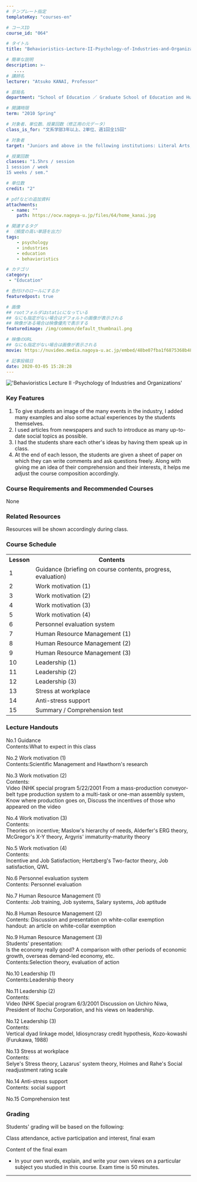 ```yaml
---
# テンプレート指定
templateKey: "courses-en"

# コースID
course_id: "064"

# タイトル
title: "Behavioristics-Lecture-II-Psychology-of-Industries-and-Organizations-2010"

# 簡単な説明
description: >-
   ....
# 講師名
lecturer: "Atsuko KANAI, Professor"

# 部局名
department: "School of Education ／ Graduate School of Education and Human Development"

# 開講時限
term: "2010	Spring"

# 対象者、単位数、授業回数（修正用の元データ）
class_is_for: "文系学部3年以上、2単位、週1回全15回"

# 対象者
target: "Juniors and above in the following institutions: Literal Arts, Economics, Law, Education"

# 授業回数
classes: "1.5hrs / session
1 session / week
15 weeks / sem."

# 単位数
credit: "2"

# pdfなどの追加資料
attachments:
  - name: "" 
    path: https://ocw.nagoya-u.jp/files/64/home_kanai.jpg

# 関連するタグ
# （頻度の高い単語を出力）
tags:
    - psychology
    - industries
    - education
    - behavioristics

# カテゴリ
category:
 - "Education"

# 色付けのロールにするか
featuredpost: true

# 画像
## rootフォルダはstaticになっている
## なにも指定がない場合はデフォルトの画像が表示される
## 映像がある場合は映像優先で表示する
featuredimage: /img/common/default_thumbnail.png

# 映像のURL
## なにも指定がない場合は画像が表示される
movie: https://nuvideo.media.nagoya-u.ac.jp/embed/48be07fba1f6875368b4835a9dd98978dec25535

# 記事投稿日
date: 2020-03-05 15:28:28
---
```


!['Behavioristics Lecture II -Psychology of Industries and Organizations'](https://ocw.nagoya-u.jp/files/64/home_kanai.jpg)

### Key Features

1. To give students an image of the many events in the industry, I added many examples and also some actual experiences by the students themselves.
2. I used articles from newspapers and such to introduce as many up-to-date social topics as possible.
3. I had the students share each other's ideas by having them speak up in class.
4. At the end of each lesson, the students are given a sheet of paper on which they can write comments and ask questions freely. Along with giving me an idea of their comprehension and their interests, it helps me adjust the course composition accordingly.

### Course Requirements and Recommended Courses

None

### Related Resources

Resources will be shown accordingly during class.

<h3>Course Schedule</h3>
<table class="basic" width="455">
<tr>
<th width="20" class="center">Lesson</th>
<th width="435" class="center">Contents</th>
</tr>
<tr>
<td class="center">1</td>
<td>
Guidance (briefing on course contents, progress, evaluation)</td>
</tr>
<tr>
<td class="center">2</td>
<td>
Work motivation (1)</td>
</tr>
<tr>
<td class="center">3</td>
<td>
Work motivation (2)
</td>
</tr>
<tr>
<td class="center">4</td>
<td>
Work motivation (3)
</td>
</tr>
<tr>
<td class="center">5</td>
<td>
Work motivation (4)
</td>
</tr>
<tr>
<td class="center">6</td>
<td>
Personnel evaluation system</td>
</tr>
<tr>
<td class="center">7</td>
<td>
Human Resource Management (1)</td>
</tr>
<tr>
<td class="center">8</td>
<td>
 Human Resource Management (2)
</td>
</tr>
<tr>
<td class="center">9</td>
<td>
Human Resource Management (3)
</td>
</tr>
<tr>
<td class="center">10</td>
<td>
Leadership (1)
</td>
</tr>
<tr>
<td class="center">11</td>
<td>
Leadership (2)
</td>
</tr>
<tr>
<td class="center">12</td>
<td>
Leadership (3)
</td>
</tr>
<tr>
<td class="center">13</td>
<td>
Stress at workplace
</td>
</tr>
<tr>
<td class="center">14</td>
<td>
Anti-stress support
</td>
</tr>
<tr>
<td class="center">15</td>
<td>
Summary / Comprehension test
</td>
</tr>
</table>

### Lecture Handouts

<span class="b">No.1 Guidance</span>  
<span class="b">Contents:</span>What to expect in this class

<span class="b">No.2 Work motivation (1)</span>  
<span class="b">Contents:</span>Scientific Management and Hawthorn's research

<span class="b">No.3 Work motivation (2)</span>  
<span class="b">Contents:</span>  
Video (NHK special program 5/22/2001 From a mass-production conveyor-belt type production system to a multi-task or one-man assembly system, Know where production goes on, Discuss the incentives of those who appeared on the video

<span class="b">No.4 Work motivation (3)</span>  
<span class="b">Contents:</span>  
Theories on incentive; Maslow's hierarchy of needs, Alderfer's ERG theory, McGregor's X-Y theory, Argyris' immaturity-maturity theory

<span class="b">No.5 Work motivation (4)</span>  
<span class="b">Contents:</span>  
Incentive and Job Satisfaction; Hertzberg's Two-factor theory, Job satisfaction, QWL

<span class="b">No.6 Personnel evaluation system</span>  
<span class="b">Contents:</span> Personnel evaluation

<span class="b">No.7 Human Resource Management (1)</span>  
<span class="b">Contents:</span> Job training, Job systems, Salary systems, Job aptitude

<span class="b">No.8 Human Resource Management (2)</span>  
<span class="b">Contents:</span> Discussion and presentation on white-collar exemption  
<span class="b">handout:</span> an article on white-collar exemption

<span class="b">No.9 Human Resource Management (3)</span>  
<span class="b">Students' presentation:</span>  
Is the economy really good? A comparison with other periods of economic growth, overseas demand-led economy, etc.  
<span class="b">Contents:</span>Selection theory, evaluation of action

<span class="b">No.10 Leadership (1)</span>  
<span class="b">Contents:</span>Leadership theory

<span class="b">No.11 Leadership (2)</span>  
<span class="b">Contents:</span>  
Video (NHK Special program 6/3/2001 Discussion on Uichiro Niwa, President of Itochu Corporation, and his views on leadership.

<span class="b">No.12 Leadership (3)</span>  
<span class="b">Contents:</span>  
Vertical dyad linkage model, Idiosyncrasy credit hypothesis, Kozo-kowashi (Furukawa, 1988)

<span class="b">No.13 Stress at workplace</span>  
<span class="b">Contents:</span>  
Selye's Stress theory, Lazarus' system theory, Holmes and Rahe's Social readjustment rating scale

<span class="b">No.14 Anti-stress support</span>  
<span class="b">Contents:</span> social support

<span class="b">No.15 Comprehension test</span>

### Grading

Students' grading will be based on the following:

Class attendance, active participation and interest, final exam

<span class="b">Content of the final exam</span>

- In your own words, explain, and write your own views on a particular subject you studied in this course. Exam time is 50 minutes.

---
